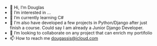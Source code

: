 - 👋 Hi, I’m Douglas
- 👀 I’m interested in ...
- 🌱 I’m currently learning C#
- 👀 I'm also have developed a few projects in Python/Django after just finish a course. Could say I am already a Junior Django Developer.
- 💞️ I’m looking to collaborate on any project that can enrich my portifolio
- 📫 How to reach me dougassis@icloud.com

<!---
dougasssis/dougasssis is a ✨ special ✨ repository because its `README.md` (this file) appears on your GitHub profile.
You can click the Preview link to take a look at your changes.
--->
